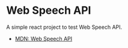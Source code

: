 # Web Speech API

A simple react project to test Web Speech API.

- [MDN: Web Speech API](https://developer.mozilla.org/en-US/docs/Web/API/Web_Speech_API)
